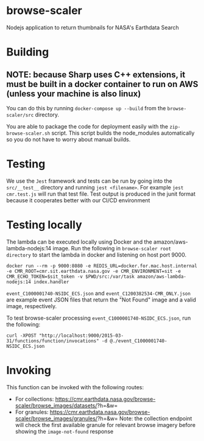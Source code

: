 # browse-scaler

Nodejs application to return thumbnails for NASA's Earthdata Search

# Building

## NOTE: because Sharp uses C++ extensions, it must be built in a docker container to run on AWS (unless your machine is also linux)

You can do this by running `docker-compose up --build` from the `browse-scaler/src` directory.

You are able to package the code for deployment easily with the `zip-browse-scaler.sh` script. This script builds the node_modules
automatically so you do not have to worry about manual builds.

# Testing

We use the `Jest` framework and tests can be run by going into the `src/__test__` directory and running `jest <filename>`.
For example `jest cmr.test.js` will run that test file. Test output is produced in the junit format because it cooperates better with our CI/CD environment

# Testing locally

The lambda can be executed locally using Docker and the amazon/aws-lambda-nodejs:14 image. Run the following in `browse-scaler root directory` to start the lambda in docker and listening on host port 9000.

```
docker run --rm -p 9000:8080 -e REDIS_URL=docker.for.mac.host.internal -e CMR_ROOT=cmr.sit.earthdata.nasa.gov -e CMR_ENVIRONMENT=sit -e CMR_ECHO_TOKEN=$sit_token -v $PWD/src:/var/task amazon/aws-lambda-nodejs:14 index.handler
```

`event_C1000001740-NSIDC_ECS.json` and `event_C1200382534-CMR_ONLY.json` are example event JSON files that return the "Not Found" image
and a valid image, respectively.

To test browse-scaler processing `event_C1000001740-NSIDC_ECS.json`, run the following:
```
curl -XPOST "http://localhost:9000/2015-03-31/functions/function/invocations" -d @./event_C1000001740-NSIDC_ECS.json
```

# Invoking

This function can be invoked with the following routes:

- For collections: https://cmr.earthdata.nasa.gov/browse-scaler/browse_images/datasets/<COLLECTION-ID>?h=<HEIGHT>&w=<WIDTH>
- For granules: https://cmr.earthdata.nasa.gov/browse-scaler/browse_images/granules/<GRANULE-ID>?h=<HEIGHT>&w=<WIDTH>
  Note: the collection endpoint will check the first available granule for relevant browse imagery before showing the `image-not-found` response
